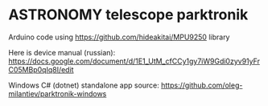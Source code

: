 # ASTRONOMY telescope parktronik

Arduino code using https://github.com/hideakitai/MPU9250 library

Here is device manual (russian): https://docs.google.com/document/d/1E1_UtM_cfCCy1gy7iW9Gdi0zyv91yFrC05MBp0qIq8I/edit

Windows C# (dotnet) standalone app source: https://github.com/oleg-milantiev/parktronik-windows
